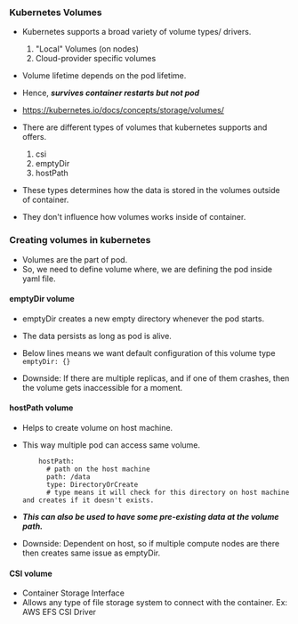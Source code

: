 ### Kubernetes Volumes

- Kubernetes supports a broad variety of volume types/ drivers.

    1. "Local" Volumes (on nodes)
    2. Cloud-provider specific volumes

- Volume lifetime depends on the pod lifetime.
- Hence, ***survives container restarts but not pod***

- https://kubernetes.io/docs/concepts/storage/volumes/

- There are different types of volumes that kubernetes supports and offers.

    1. csi
    2. emptyDir
    3. hostPath
- These types determines how the data is stored in the volumes outside of container.
- They don't influence how volumes works inside of container.

### Creating volumes in kubernetes

- Volumes are the part of pod.
- So, we need to define volume where, we are defining the pod inside yaml file.

#### emptyDir volume

- emptyDir creates a new empty directory whenever the pod starts.
- The data persists as long as pod is alive.
- Below lines means we want default configuration of this volume type
    `emptyDir: {}`

- Downside: If there are multiple replicas, and if one of them crashes, then the volume gets inaccessible for a moment.

#### hostPath volume

- Helps to create volume on host machine.
- This way multiple pod can access same volume.
    ```
        hostPath:
          # path on the host machine
          path: /data
          type: DirectoryOrCreate
          # type means it will check for this directory on host machine and creates if it doesn't exists.
    ```

- ***This can also be used to have some pre-existing data at the volume path.***

- Downside: Dependent on host, so if multiple compute nodes are there then creates same issue as emptyDir.

#### CSI volume

- Container Storage Interface
- Allows any type of file storage system to connect with the container.
    Ex: AWS EFS CSI Driver
